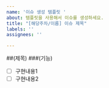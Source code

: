 ```yaml
---
name: '이슈 생성 템플릿 '
about: 템플릿을 사용해서 이슈를 생성하세요.
title: "[해당주차/이름] 이슈 제목"
labels: ''
assignees: ''

---
```


##(제목)
###(기능)
-[ ] 구현내용1
-[ ] 구현내용2
